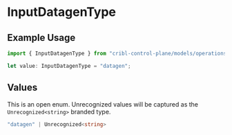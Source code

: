 # InputDatagenType

## Example Usage

```typescript
import { InputDatagenType } from "cribl-control-plane/models/operations";

let value: InputDatagenType = "datagen";
```

## Values

This is an open enum. Unrecognized values will be captured as the `Unrecognized<string>` branded type.

```typescript
"datagen" | Unrecognized<string>
```